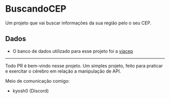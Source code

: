 # BuscandoCEP
Um projeto que vai buscar informações da sua região pelo o seu CEP.

## Dados
- O banco de dados utilizado para esse projeto foi a [viacep](viacep.com.br)

<hr>

Todo PR é bem-vindo nesse projeto. Um simples projeto, feito para praticar e exercitar o cérebro em relação a manipulação de API.

Meio de comunicação comigo:
- kyosh0 (Discord)
